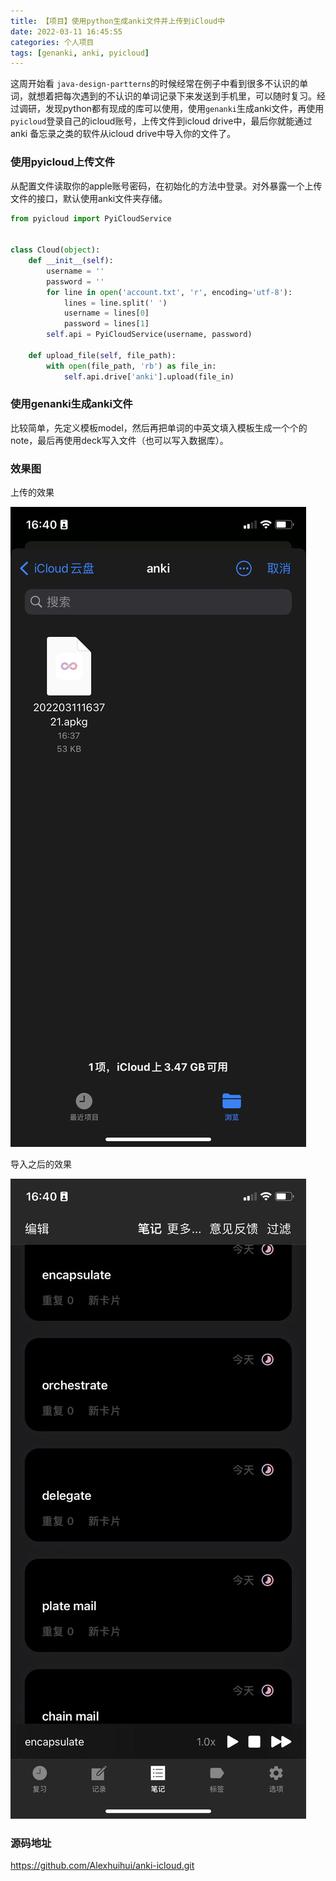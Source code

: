 ```yaml
---
title: 【项目】使用python生成anki文件并上传到iCloud中
date: 2022-03-11 16:45:55
categories: 个人项目
tags: [genanki, anki, pyicloud]
---
```


这周开始看 `java-design-partterns`的时候经常在例子中看到很多不认识的单词，就想着把每次遇到的不认识的单词记录下来发送到手机里，可以随时复习。经过调研，发现python都有现成的库可以使用，使用`genanki`生成anki文件，再使用`pyicloud`登录自己的icloud账号，上传文件到icloud drive中，最后你就能通过anki 备忘录之类的软件从icloud drive中导入你的文件了。

<!-- more --> 

### 使用pyicloud上传文件

从配置文件读取你的apple账号密码，在初始化的方法中登录。对外暴露一个上传文件的接口，默认使用anki文件夹存储。

```python
from pyicloud import PyiCloudService


class Cloud(object):
    def __init__(self):
        username = ''
        password = ''
        for line in open('account.txt', 'r', encoding='utf-8'):
            lines = line.split(' ')
            username = lines[0]
            password = lines[1]
        self.api = PyiCloudService(username, password)
        
    def upload_file(self, file_path):
        with open(file_path, 'rb') as file_in:
            self.api.drive['anki'].upload(file_in)
```



### 使用genanki生成anki文件

比较简单，先定义模板model，然后再把单词的中英文填入模板生成一个个的note，最后再使用deck写入文件（也可以写入数据库）。

### 效果图

上传的效果

![](https://raw.githubusercontent.com/Alexhuihui/photo/main/ea1031963c18781be9686d2a3efe0e4.jpg)

导入之后的效果

![](https://raw.githubusercontent.com/Alexhuihui/photo/main/62ce72db22fb8cfd06561bafe9f056f.jpg)

### 源码地址

https://github.com/Alexhuihui/anki-icloud.git

